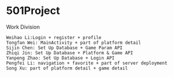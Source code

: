 # 501Project

Work Division

	Weihao Li:Login + register + profile
  	Tongfan Wei: MainActivity + part of platform detail
	Sijin Chen: Set Up Database + Game Param API
	Zhiqi Jin: Set Up Database + Platform & Game API
	Yanpeng Zhao: Set Up Database + Login API
	Pengfei Li: navigation + favorite + part of server deployment
	Song Xu: part of platform detail + game detail
